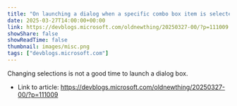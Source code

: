 ```yaml
---
title: "On launching a dialog when a specific combo box item is selected"
date: 2025-03-27T14:00:00+00:00
link: https://devblogs.microsoft.com/oldnewthing/20250327-00/?p=111009
showShare: false
showReadTime: false
thumbnail: images/misc.png
tags: ["devblogs.microsoft.com"]
---
```

Changing selections is not a good time to launch a dialog box.

- Link to article: https://devblogs.microsoft.com/oldnewthing/20250327-00/?p=111009